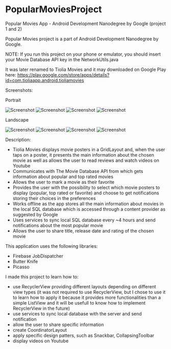 # PopularMoviesProject

Popular Movies App - Android Development Nanodegree by Google (project 1 and 2)

Popular Movies project is a part of Android Development Nanodegree by Google.

NOTE: If you run this project on your phone or emulator, you should insert your 
Movie Database API key in the NetworkUtils.java

It was later renamed to Tiolia Movies and it may downloaded on Google Play here:
https://play.google.com/store/apps/details?id=com.tioliaapp.android.tioliamovies

Screenshots:

Portrait

![Screenshot](screenshots/Screenshot_1.png)
![Screenshot](screenshots/Screenshot_2.png)
![Screenshot](screenshots/Screenshot_3.png)
![Screenshot](screenshots/Screenshot_4.png)

Landscape

![Screenshot](screenshots/Screenshot_5.png)
![Screenshot](screenshots/Screenshot_6.png)
![Screenshot](screenshots/Screenshot_7.png)
![Screenshot](screenshots/Screenshot_8.png)

Description:

*	Tiolia Movies displays movie posters in a GridLayout and, when the user taps on a poster, it presents 
the main information about the chosen movie as well as allows the user to read reviews and watch videos on Youtube
*	Communicates with The Movie Database API from which gets information about popular and top rated movies
*	Allows the user to mark a movie as their favorite
*	Provides the user with the possibility to select which movie posters to display (popular, top rated or favorite) 
and choose to get notifications storing their choices in the preferences
*	Works offline as the app stores all the main information about movies in the local SQL database which is accessed 
through a content provider as suggested by Google
*	Uses services to sync local SQL database every ~4 hours and send notifications about the most popular movie
* Allows the user to share title, release date and rating of the chosen movie

This application uses the following libraries:
* Firebase JobDispatcher
* Butter Knife
* Picasso

I made this project to learn how to:
* use RecyclerView providing different layouts depending on different view types
(it was not required to use RecyclerView, but I chose to use it to learn how to apply it because it provides more 
functionalities than a simple ListView and it will be usefull to know how to implement RecyclerView in the future)
* use services to sync local database with the server and send notification
* allow the user to share specific information
* create CoordinatorLayout
* apply specific design  patters, such as Snackbar, CollapsingToolbar
* display videos on Youtube
